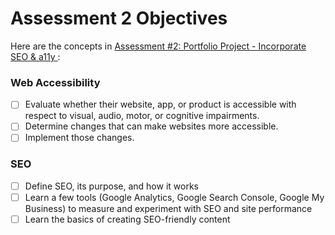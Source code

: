 # Assessment 2 Objectives

Here are the concepts in [Assessment #2: Portfolio Project - Incorporate SEO & a11y
](../projects/portfolio/portfolio-webpage-2.md):

### Web Accessibility

- [ ] Evaluate whether their website, app, or product is accessible with respect to visual, audio, motor, or cognitive impairments.
- [ ] Determine changes that can make websites more accessible.
- [ ] Implement those changes.

### SEO

- [ ] Define SEO, its purpose, and how it works
- [ ] Learn a few tools (Google Analytics, Google Search Console, Google My Business) to measure and experiment with SEO and site performance
- [ ] Learn the basics of creating SEO-friendly content
